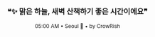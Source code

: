 <div align="center">

<br>

<h3>❝✨ 맑은 하늘, 새벽 산책하기 좋은 시간이에요❞</h3>

<sub>05:00 AM • Seoul 🌙 • by CrowRish</sub>

<br>

</div>